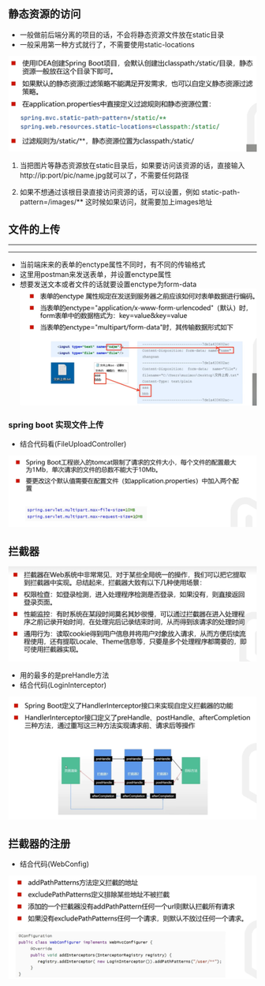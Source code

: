 ## 静态资源的访问
* 一般做前后端分离的项目的话，不会将静态资源文件放在static目录 
* 一般采用第一种方式就行了，不需要使用static-locations

![img.png](screenshot/img_20.png)

1. 当把图片等静态资源放在static目录后，如果要访问该资源的话，直接输入
  http://ip:port/pic/name.jpg就可以了，不需要任何路径

2. 如果不想通过该根目录直接访问资源的话，可以设置，例如
static-path-pattern=/images/**
这时候如果访问，就需要加上images地址

## 文件的上传

---
___
* 当前端床来的表单的enctype属性不同时，有不同的传输格式
* 这里用postman来发送表单，并设置enctype属性
* 想要发送文本或者文件的话就要设置enctype为form-data
![img.png](screenshot/img_21.png)





### spring boot 实现文件上传
* 结合代码看(FileUploadController)

![img_1.png](screenshot/img_22.png)


## 拦截器

![img_2.png](screenshot/img_23.png)

* 用的最多的是preHandle方法
* 结合代码(LoginInterceptor)

![img_3.png](screenshot/img_24.png)

## 拦截器的注册
* 结合代码(WebConfig)

![img_4.png](screenshot/img_25.png)
